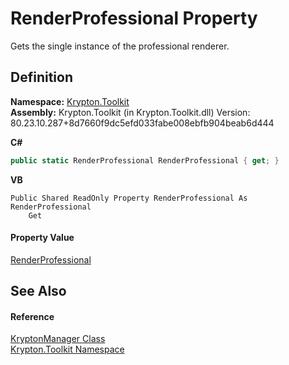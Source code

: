 # RenderProfessional Property


Gets the single instance of the professional renderer.



## Definition
**Namespace:** <a href="79d2eac2-21f4-54ff-7552-b20c33c30600.md">Krypton.Toolkit</a>  
**Assembly:** Krypton.Toolkit (in Krypton.Toolkit.dll) Version: 80.23.10.287+8d7660f9dc5efd033fabe008ebfb904beab6d444

**C#**
``` C#
public static RenderProfessional RenderProfessional { get; }
```
**VB**
``` VB
Public Shared ReadOnly Property RenderProfessional As RenderProfessional
	Get
```



#### Property Value
<a href="2216dac9-5539-d45a-e25b-97bad326d559.md">RenderProfessional</a>

## See Also


#### Reference
<a href="fd000c89-b24b-9dde-c880-bccf31b10060.md">KryptonManager Class</a>  
<a href="79d2eac2-21f4-54ff-7552-b20c33c30600.md">Krypton.Toolkit Namespace</a>  
